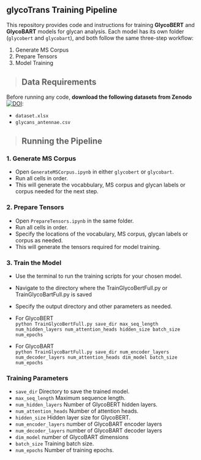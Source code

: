 ## glycoTrans Training Pipeline

This repository provides code and instructions for training **GlycoBERT** and **GlycoBART** models for glycan analysis. Each model has its own folder (`glycobert` and `glycobart`), and both follow the same three-step workflow:

1. Generate MS Corpus
2. Prepare Tensors
3. Model Training

> ## Data Requirements

Before running any code, **download the following datasets from Zenodo** [![DOI](https://zenodo.org/badge/DOI/10.5281/zenodo.15741423.svg)](https://doi.org/10.5281/zenodo.15741423):

- `dataset.xlsx`
- `glycans_antennae.csv`

> ## Running the Pipeline

### 1. Generate MS Corpus

- Open `GenerateMSCorpus.ipynb` in either `glycobert` or `glycobart`.
- Run all cells in order.
- This will generate the vocabbulary, MS corpus and glycan labels or corpus needed for the next step.

### 2. Prepare Tensors

- Open `PrepareTensors.ipynb` in the same folder.
- Run all cells in order.
- Specify the locations of the vocabulary, MS corpus, glycan labels or corpus as needed.
- This will generate the tensors required for model training.

### 3. Train the Model

- Use the terminal to run the training scripts for your chosen model.
- Navigate to the directory where the TrainGlycoBertFull.py or TrainGlycoBartFull.py is saved
- Specify the output directory and other parameters as needed.
- For GlycoBERT   
```python TrainGlycoBertFull.py save_dir max_seq_length num_hidden_layers num_attention_heads hidden_size batch_size num_epochs```

- For GlycoBART  
```python TrainGlycoBartFull.py save_dir num_encoder_layers num_decoder_layers num_attention_heads dim_model batch_size num_epochs```

### Training Parameters
 
- ```save_dir``` Directory to save the trained model.
- ```max_seq_length``` Maximum sequence length.
- ```num_hidden_layers``` Number of GlycoBERT hidden layers.
- ```num_attention_heads``` Number of attention heads.
- ```hidden_size``` Hidden layer size for GlycoBERT.
- ```num_encoder_layers``` number of GlycoBART encoder layers
- ```num_decoder_layers``` number of GlycoBART decoder layers
- ```dim_model``` number of GlycoBART dimensions
- ```batch_size``` Training batch size.
- ```num_epochs``` Number of training epochs.
